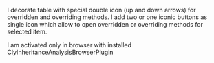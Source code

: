 I decorate table with special double icon (up and down arrows) for overridden and overriding methods.
I add two or one iconic buttons as single icon which allow to open overridden or overriding methods for selected item.

I am activated only in browser with installed ClyInheritanceAnalysisBrowserPlugin